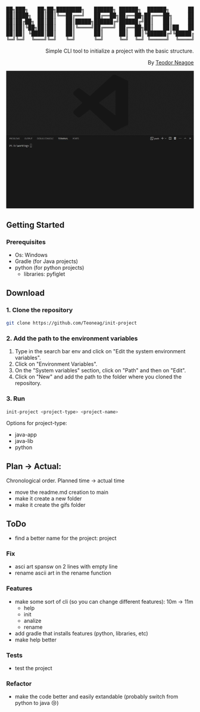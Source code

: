 <div align="center">
<pre>
██╗███╗   ██╗██╗████████╗   ██████╗ ██████╗  ██████╗      ██╗███████╗ ██████╗████████╗
██║████╗  ██║██║╚══██╔══╝   ██╔══██╗██╔══██╗██╔═══██╗     ██║██╔════╝██╔════╝╚══██╔══╝
██║██╔██╗ ██║██║   ██║█████╗██████╔╝██████╔╝██║   ██║     ██║█████╗  ██║        ██║   
██║██║╚██╗██║██║   ██║╚════╝██╔═══╝ ██╔══██╗██║   ██║██   ██║██╔══╝  ██║        ██║   
██║██║ ╚████║██║   ██║      ██║     ██║  ██║╚██████╔╝╚█████╔╝███████╗╚██████╗   ██║   
╚═╝╚═╝  ╚═══╝╚═╝   ╚═╝      ╚═╝     ╚═╝  ╚═╝ ╚═════╝  ╚════╝ ╚══════╝ ╚═════╝   ╚═╝   
</pre>
<div align="right">

Simple CLI tool to initialize a project with the basic structure.

By [Teodor Neagoe](https://github.com/Teoneag)

</div>
<img src="gifs/init-project Preview.gif" alt="init-project"/>
</div>

## Getting Started

### Prerequisites

- Os: Windows
- Gradle (for Java projects)
- python (for python projects)
  - libraries: pyfiglet

## Download

### 1. Clone the repository

```bash
git clone https://github.com/Teoneag/init-project
```

### 2. Add the path to the environment variables

1. Type in the search bar env and click on "Edit the system environment variables".
2. Click on "Environment Variables".
3. On the "System variables" section, click on "Path" and then on "Edit".
4. Click on "New" and add the path to the folder where you cloned the repository.

### 3. Run
   
```bash
init-project <project-type> <project-name>
```
Options for project-type:
- java-app
- java-lib
- python

## Plan -> Actual: 

Chronological order. Planned time -> actual time
- move the readme.md creation to main
- make it create a new folder
- make it create the gifs folder

## ToDo

- find a better name for the project: project

### Fix

- asci art spansw on 2 lines with empty line
- rename ascii art in the rename function

### Features

- make some sort of cli (so you can change different features): 10m -> 11m
  - help
  - init <type> <name>
  - analize
  - rename <oldName> <newName>
- add gradle that installs features (python, libraries, etc)
- make help better

### Tests

- test the project

### Refactor

- make the code better and easily extandable (probably switch from python to java 😢)
